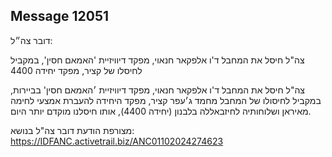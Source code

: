 ## Message 12051

דובר צה״ל:

צה"ל חיסל את המחבל ד'ו אלפקאר חנאוי, מפקד דיוויזיית 'האמאם חסין', במקביל לחיסלו של קציר, מפקד יחידה 4400

צה"ל חיסל את המחבל ד'ו אלפקאר חנאוי, מפקד דיוויזיית ׳האמאם חסין' בביירות, במקביל לחיסולו של המחבל מחמד ג׳עפר קציר, מפקד היחידה להעברת אמצעי לחימה מאיראן ושלוחותיה לחיזבאללה בלבנון (יחידה 4400), אותו חיסלנו מוקדם יותר היום. 

מצורפת הודעת דובר צה"ל בנושא: https://IDFANC.activetrail.biz/ANC01102024274623

